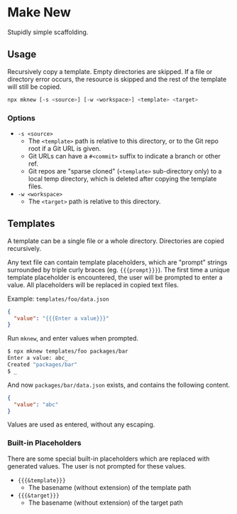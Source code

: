 # Make New

Stupidly simple scaffolding.

## Usage

Recursively copy a template. Empty directories are skipped. If a file or directory error occurs, the resource is skipped and the rest of the template will still be copied.

```bash
npx mknew [-s <source>] [-w <workspace>] <template> <target>
```

### Options

- `-s <source>`
  - The `<template>` path is relative to this directory, or to the Git repo root if a Git URL is given.
  - Git URLs can have a `#<commit>` suffix to indicate a branch or other ref.
  - Git repos are "sparse cloned" (`<template>` sub-directory only) to a local temp directory, which is deleted after copying the template files.
- `-w <workspace>`
  - The `<target>` path is relative to this directory.

## Templates

A template can be a single file or a whole directory. Directories are copied recursively.

Any text file can contain template placeholders, which are "prompt" strings surrounded by triple curly braces (eg. `{{{prompt}}}`). The first time a unique template placeholder is encountered, the user will be prompted to enter a value. All placeholders will be replaced in copied text files.

Example: `templates/foo/data.json`

```json
{
  "value": "{{{Enter a value}}}"
}
```

Run `mknew`, and enter values when prompted.

```bash
$ npx mknew templates/foo packages/bar
Enter a value: abc_
Created "packages/bar"
$ _
```

And now `packages/bar/data.json` exists, and contains the following content.

```json
{
  "value": "abc"
}
```

Values are used as entered, without any escaping.

### Built-in Placeholders

There are some special built-in placeholders which are replaced with generated values. The user is not prompted for these values.

- `{{{&template}}}`
  - The basename (without extension) of the template path
- `{{{&target}}}`
  - The basename (without extension) of the target path
